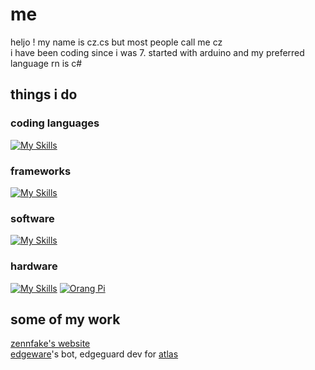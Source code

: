 # me
heljo ! my name is cz.cs but most people call me cz <br />
i have been coding since i was 7. started with arduino and my preferred language rn is c#

## things i do
### coding languages
[![My Skills](https://skillicons.dev/icons?i=cpp,cs,python,html,css,js,nodejs&perline=4)](https://skillicons.dev)
### frameworks
[![My Skills](https://skillicons.dev/icons?i=dotnet,unity,haxeflixel,haxe&perline=4)](https://skillicons.dev)
### software
[![My Skills](https://skillicons.dev/icons?i=ai,pr,ps,robloxstudio,mongodb,docker,postman,heroku,bitbucket,linux&perline=4)](https://skillicons.dev)
### hardware
[![My Skills](https://skillicons.dev/icons?i=raspberrypi)](https://skillicons.dev)
[![Orang Pi](https://raw.githubusercontent.com/yasngleer/awesome-orange-pi/master/logo.jpg)](https://orangepi.org)

## some of my work
[zennfake's website](https://zenfake.com)<br />
[edgeware](https://discord.gg/edgeware)'s bot, edgeguard
dev for [atlas](https://discord.gg/urhARkWWBU)